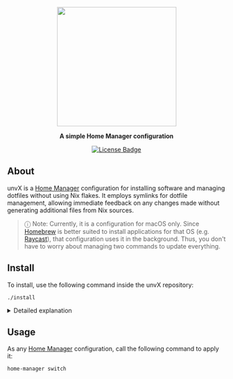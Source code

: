 <p align="center">
  <img width=275 src="https://github.com/user-attachments/assets/72b67ecd-8e96-4733-9a6f-f0e32e13f817">
</p>
<p align="center">
  <b>A simple Home Manager configuration</b>
</p>
<p align="center">
  <a href="https://github.com//Sulfyderz/unvX/blob/master/LICENSE">
    <img src="https://img.shields.io/github/license/Sulfyderz/unvX.svg" alt="License Badge">
  </a>
</p>


## About 
unvX is a [Home Manager](https://github.com/nix-community/home-manager) configuration for installing software and managing dotfiles without using Nix flakes. It employs symlinks for dotfile management, allowing immediate feedback on any changes made without generating additional files from Nix sources.

> ⓘ Note: Currently, it is a configuration for macOS only. Since [Homebrew](https://brew.sh) is better suited to install applications for that OS (e.g. [Raycast](https://www.raycast.com)), that configuration uses it in the background. Thus, you don't have to worry about managing two commands to update everything.
</details>

## Install
To install, use the following command inside the unvX repository:
```
./install
```

<details><summary>Detailed explanation</summary>

This command will install [Homebrew](https://brew.sh), [Nix](https://nixos.org) and [Home Manager](https://github.com/nix-community/home-manager) if they are not yet installed. Additionally, it will configure your Git Hooks with [pre-commit](https://pre-commit.com).  Lastly, it will link your Home Manager configuration (i.e. the <code>host/macbook/home.nix</code> file) regardless of the location of your unvX repository.

</details>

## Usage
As any [Home Manager](https://github.com/nix-community/home-manager) configuration, call the following command to apply it:
```
home-manager switch
```
